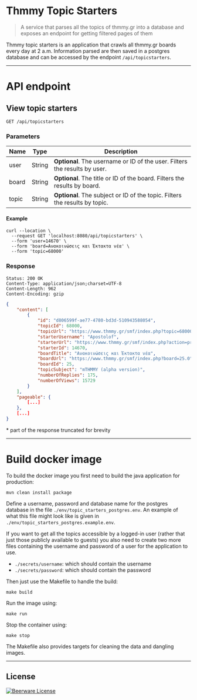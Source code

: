 # Thmmy Topic Starters
> A service that parses all the topics of thmmy.gr into a database and exposes an endpoint for getting filtered pages of them 

Thmmy topic starters is an application that crawls all thmmy.gr boards every day at 2 a.m. Information parsed are then saved in a
postgres database and can be accessed by the endpoint `/api/topicstarters`.

---

# API endpoint

## View topic starters

```
GET /api/topicstarters
```

### Parameters

| Name  | Type   | Description |
| ----- | ------ | ----------- |
| user  | String | **Optional**. The username or ID of the user. Filters the results by user. |
| board | String | **Optional**. The title or ID of the board. Filters the results by board. |
| topic | String | **Optional**. The subject or ID of the topic. Filters the results by topic. |

#### Example

```shell script
curl --location \
  --request GET 'localhost:8080/api/topicstarters' \
  --form 'user=14670' \
  --form 'board=Ανακοινώσεις και Έκτακτα νέα' \
  --form 'topic=68000'
```

### Response

```
Status: 200 OK
Content-Type: application/json;charset=UTF-8
Content-Length: 962
Content-Encoding: gzip
```
```json
{
    "content": [
        {
            "id": "d806599f-ae77-4780-bd3d-510943588054",
            "topicId": 68000,
            "topicUrl": "https://www.thmmy.gr/smf/index.php?topic=68000.0",
            "starterUsername": "Apostolof",
            "starterUrl": "https://www.thmmy.gr/smf/index.php?action=profile;u=14670",
            "starterId": 14670,
            "boardTitle": "Ανακοινώσεις και Έκτακτα νέα",
            "boardUrl": "https://www.thmmy.gr/smf/index.php?board=25.0",
            "boardId": 25,
            "topicSubject": "mTHMMY (alpha version)",
            "numberOfReplies": 175,
            "numberOfViews": 15729
        }
    ],
    "pageable": {
        [...]
    },
    [...]
}
```

\* part of the response truncated for brevity

--- 

# Build docker image

To build the docker image you first need to build the java application for production:
```shell script
mvn clean install package
```

Define a username, password and database name for the postgres database in the file `./env/topic_starters_postgres.env`.
An example of what this file might look like is given in `./env/topic_starters_postgres.example.env`.

If you want to get all the topics accessible by a logged-in user (rather that just those publicly available to guests) you also need to create two more files containing the username and password of a user for the application to use.
* `./secrets/username`: which should contain the username
* `./secrets/password`: which should contain the password

Then just use the Makefile to handle the build:
```shell script
make build
```

Run the image using:
```shell script
make run
```

Stop the container using:
```shell script
make stop
```

The Makefile also provides targets for cleaning the data and dangling images.

---

## License

[![Beerware License](https://img.shields.io/badge/license-beerware%20%F0%9F%8D%BA-blue.svg)](https://github.com/ThmmyNoLife/thmmy-topic-starters/blob/master/LICENSE.md)
